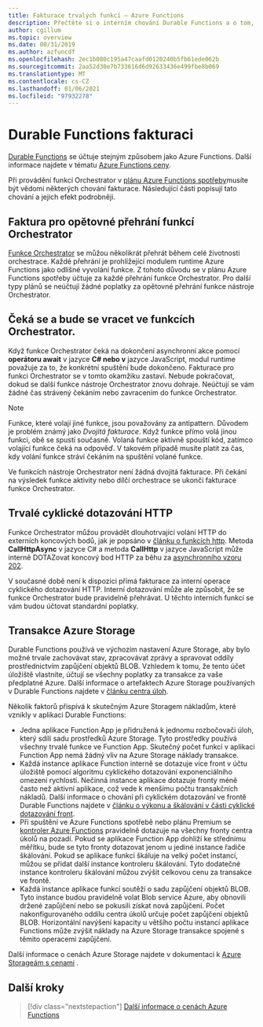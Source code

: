```yaml
---
title: Fakturace trvalých funkcí – Azure Functions
description: Přečtěte si o interním chování Durable Functions a o tom, jak ovlivňují fakturaci pro Azure Functions.
author: cgillum
ms.topic: overview
ms.date: 08/31/2019
ms.author: azfuncdf
ms.openlocfilehash: 2ec1b080c195a47caafd0120240b5fb61ede062b
ms.sourcegitcommit: 2aa52d30e7b733616d6d92633436e499fbe8b069
ms.translationtype: MT
ms.contentlocale: cs-CZ
ms.lasthandoff: 01/06/2021
ms.locfileid: "97932278"
---
```

# <a name="durable-functions-billing"></a>Durable Functions fakturaci

[Durable Functions](durable-functions-overview.md) se účtuje stejným způsobem jako Azure Functions. Další informace najdete v tématu [Azure Functions ceny](https://azure.microsoft.com/pricing/details/functions/).

Při provádění funkcí Orchestrator v [plánu Azure Functions spotřeby](../consumption-plan.md)musíte být vědomi některých chování fakturace. Následující části popisují tato chování a jejich efekt podrobněji.

## <a name="orchestrator-function-replay-billing"></a>Faktura pro opětovné přehrání funkcí Orchestrator

[Funkce Orchestrator](durable-functions-orchestrations.md) se můžou několikrát přehrát během celé životnosti orchestrace. Každé přehrání je prohlížející modulem runtime Azure Functions jako odlišné vyvolání funkce. Z tohoto důvodu se v plánu Azure Functions spotřeby účtuje za každé přehrání funkce Orchestrator. Pro další typy plánů se neúčtují žádné poplatky za opětovné přehrání funkce nástroje Orchestrator.

## <a name="awaiting-and-yielding-in-orchestrator-functions"></a>Čeká se a bude se vracet ve funkcích Orchestrator.

Když funkce Orchestrator čeká na dokončení asynchronní akce pomocí **operátoru await** v jazyce **C# nebo v** jazyce JavaScript, modul runtime považuje za to, že konkrétní spuštění bude dokončeno. Fakturace pro funkci Orchestrator se v tomto okamžiku zastaví. Nebude pokračovat, dokud se další funkce nástroje Orchestrator znovu dohraje. Neúčtují se vám žádné čas strávený čekáním nebo zavracením do funkce Orchestrator.

> [!NOTE]
> Funkce, které volají jiné funkce, jsou považovány za antipattern. Důvodem je problém známý jako _Dvojitá fakturace_. Když funkce přímo volá jinou funkci, obě se spustí současně. Volaná funkce aktivně spouští kód, zatímco volající funkce čeká na odpověď. V takovém případě musíte platit za čas, kdy volání funkce stráví čekáním na spuštění volané funkce.
>
> Ve funkcích nástroje Orchestrator není žádná dvojitá fakturace. Při čekání na výsledek funkce aktivity nebo dílčí orchestrace se ukončí fakturace funkce Orchestrator.

## <a name="durable-http-polling"></a>Trvalé cyklické dotazování HTTP

Funkce Orchestrator můžou provádět dlouhotrvající volání HTTP do externích koncových bodů, jak je popsáno v [článku o funkcích http](durable-functions-http-features.md). Metoda **CallHttpAsync** v jazyce C# a metoda **CallHttp** v jazyce JavaScript může interně DOTAZovat koncový bod HTTP za běhu za [asynchronního vzoru 202](durable-functions-http-features.md#http-202-handling).

V současné době není k dispozici přímá fakturace za interní operace cyklického dotazování HTTP. Interní dotazování může ale způsobit, že se funkce Orchestrator bude pravidelně přehrávat. U těchto interních funkcí se vám budou účtovat standardní poplatky.

## <a name="azure-storage-transactions"></a>Transakce Azure Storage

Durable Functions používá ve výchozím nastavení Azure Storage, aby bylo možné trvale zachovávat stav, zpracovávat zprávy a spravovat oddíly prostřednictvím zapůjčení objektů BLOB. Vzhledem k tomu, že tento účet úložiště vlastníte, účtují se všechny poplatky za transakce za vaše předplatné Azure. Další informace o artefaktech Azure Storage používaných v Durable Functions najdete v [článku centra úloh](durable-functions-task-hubs.md).

Několik faktorů přispívá k skutečným Azure Storagem nákladům, které vznikly v aplikaci Durable Functions:

* Jedna aplikace Function App je přidružená k jednomu rozbočovači úloh, který sdílí sadu prostředků Azure Storage. Tyto prostředky používá všechny trvalé funkce ve Function App. Skutečný počet funkcí v aplikaci Function App nemá žádný vliv na Azure Storage náklady transakce.
* Každá instance aplikace Function interně se dotazuje více front v účtu úložiště pomocí algoritmu cyklického dotazování exponenciálního omezení rychlosti. Nečinná instance aplikace dotazuje fronty méně často než aktivní aplikace, což vede k menšímu počtu transakčních nákladů. Další informace o chování při cyklickém dotazování ve frontě Durable Functions najdete v [článku o výkonu a škálování v části cyklické dotazování front](durable-functions-perf-and-scale.md#queue-polling).
* Při spuštění ve Azure Functions spotřebě nebo plánu Premium se [kontroler Azure Functions](../event-driven-scaling.md) pravidelně dotazuje na všechny fronty centra úkolů na pozadí. Pokud se aplikace Function App dohlíží ke střednímu měřítku, bude se tyto fronty dotazovat jenom u jediné instance řadiče škálování. Pokud se aplikace funkcí škáluje na velký počet instancí, můžou se přidat další instance kontroleru škálování. Tyto dodatečné instance kontroleru škálování můžou zvýšit celkovou cenu za transakce ve frontě.
* Každá instance aplikace funkcí soutěží o sadu zapůjčení objektů BLOB. Tyto instance budou pravidelně volat Blob service Azure, aby obnovili držené zapůjčení nebo se pokusili získat nová zapůjčení. Počet nakonfigurovaného oddílu centra úkolů určuje počet zapůjčení objektů BLOB. Horizontální navýšení kapacity u většího počtu instancí aplikace Functions může zvýšit náklady na Azure Storage transakce spojené s těmito operacemi zapůjčení.

Další informace o cenách Azure Storage najdete v dokumentaci k [Azure Storageám s cenami](https://azure.microsoft.com/pricing/details/storage/) . 

## <a name="next-steps"></a>Další kroky

> [!div class="nextstepaction"]
> [Další informace o cenách Azure Functions](https://azure.microsoft.com/pricing/details/functions/)
